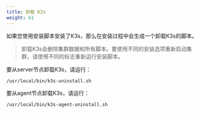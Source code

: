 ```yaml
---
title: 卸载 K3s
weight: 61
---
```


如果您使用安装脚本安装了K3s，那么在安装过程中会生成一个卸载K3s的脚本。

> 卸载K3s会删除集群数据和所有脚本。要使用不同的安装选项重新启动集群，请使用不同的标志重新运行安装脚本。

要从server节点卸载K3s，请运行：

```
/usr/local/bin/k3s-uninstall.sh
```

要从agent节点卸载K3s，请运行：

```
/usr/local/bin/k3s-agent-uninstall.sh
```